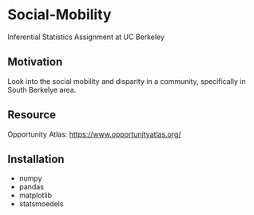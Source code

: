 # Social-Mobility
Inferential Statistics Assignment at UC Berkeley

## Motivation
Look into the social mobility and disparity in a community, specifically in South Berkelye area.

## Resource
Opportunity Atlas: https://www.opportunityatlas.org/

## Installation
 - numpy
 - pandas
 - matplotlib
 - statsmoedels
 
 

